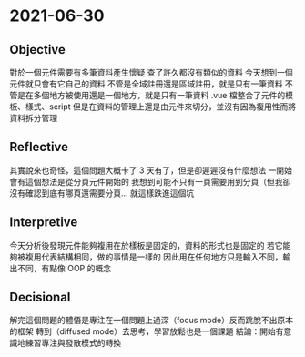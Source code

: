 # 2021-06-30

## Objective
對於一個元件需要有多筆資料產生懷疑
查了許久都沒有類似的資料
今天想到一個元件就只會有它自己的資料
不管是全域註冊還是區域註冊，就是只有一筆資料
不管是在多個地方被使用還是一個地方，就是只有一筆資料
.vue 檔整合了元件的模板、樣式、script
但是在資料的管理上還是由元件來切分，並沒有因為複用性而將資料拆分管理

## Reflective
其實說來也奇怪，這個問題大概卡了 3 天有了，但是卻遲遲沒有什麼想法
一開始會有這個想法是從分頁元件開始的
我想到可能不只有一頁需要用到分頁（但我卻沒有確認到底有哪頁還需要分頁...
就這樣跌進這個坑

## Interpretive
今天分析後發現元件能夠複用在於樣板是固定的，資料的形式也是固定的
若它能夠被複用代表結構相同，做的事情是一樣的
因此用在任何地方只是輸入不同，輸出不同，有點像 OOP 的概念

## Decisional
解完這個問題的體悟是專注在一個問題上過深（focus mode）反而跳脫不出原本的框架
轉到（diffused mode）去思考，學習放鬆也是一個課題
結論：開始有意識地練習專注與發散模式的轉換


